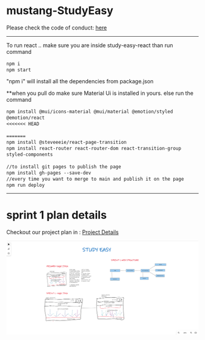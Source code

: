 # mustang-StudyEasy

Please check the code of conduct: <a href="https://github.com/ualbany-software-engineering/mustang-StudyEasy/blob/main/CODE_OF_CONDUCT.md">here</a>

---
To run react .. make sure you are inside study-easy-react
than run command
```
npm i
npm start 
```
"npm i" will install all the dependencies from package.json

**when you pull do make sure Material Ui is installed in yours. else run the command 
```
npm install @mui/icons-material @mui/material @emotion/styled @emotion/react
<<<<<<< HEAD
 
=======
npm install @steveeeie/react-page-transition
npm install react-router react-router-dom react-transition-group styled-components

//to install git pages to publish the page
npm install gh-pages --save-dev
//every time you want to merge to main and publish it on the page 
npm run deploy
```
---
# sprint 1 plan details
Checkout our project plan in : <a href = "https://github.com/orgs/ualbany-software-engineering/projects/1"> Project Details </a>

<img src = "/StudyEasyApp/Sprint1_planbuild.png" />
